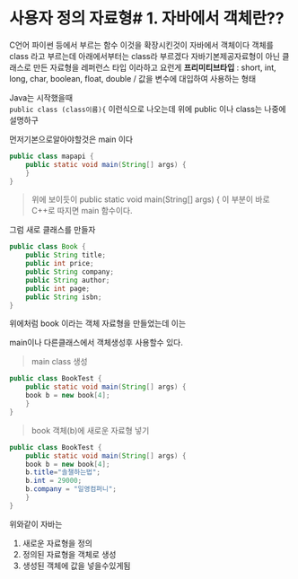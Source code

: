 # 사용자 정의 자료형# 1. 자바에서 객체란??

C언어 파이썬 등에서 부르는 함수 이것을 확장시킨것이 자바에서 객체이다 객체를 class 라고 부르는데 아래에서부터는 class라 부르겠다 자바기본제공자료형이 아닌 클래스로 만든 자료형을 레퍼런스 타입 이라하고 요런게
**프리미티브타입** : short, int, long, char, boolean, float, double / 값을 변수에 대입하여 사용하는 형태

Java는 시작했을때  
`public class (class이름){`
이런식으로 나오는데
위에 public 이나 class는 나중에설명하구

먼저기본으로알아야할것은 main 이다
```java
public class mapapi {  
    public static void main(String[] args) {
    }
}
```
>위에 보이듯이 public static void main(String[] args) { 이 부분이 바로 C++로 따지면 main 함수이다. 

그럼 새로 클래스를 만들자 

```java
public class Book {  
    public String title;  
    public int price;  
    public String company;  
    public String author;  
    public int page;  
    public String isbn;  
}
```
위에처럼 book 이라는 객체 자료형을 만들었는데 이는 

main이나 다른클래스에서 객체생성후 사용할수 있다. 

>main class 생성
```java
public class BookTest {  
    public static void main(String[] args) {
    book b = new book[4];
    }
}
```

>book 객체(b)에 새로운 자료형 넣기
```java
public class BookTest {  
    public static void main(String[] args) {
    book b = new book[4];
    b.title="솔챌하는법";
    b.int = 29000;
    b.company = "일영컴퍼니";
    }
}	
```

위와같이 자바는
1. 새로운 자료형을 정의
2. 정의된 자료형을 객체로 생성
3. 생성된 객체에 값을 넣을수있게됨